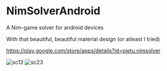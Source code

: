 # NimSolverAndroid
A Nim-game solver for android devices  

With that beautiful, beautiful material design (or atleast I tried)

https://play.google.com/store/apps/details?id=pietu.nimsolver

![sc13](https://cloud.githubusercontent.com/assets/1809062/12678389/0d58322c-c6a7-11e5-8c23-8beb631e08e2.png)
![sc23](https://cloud.githubusercontent.com/assets/1809062/12678390/0d5a8fae-c6a7-11e5-8563-dd13f9b9f9a6.png)
